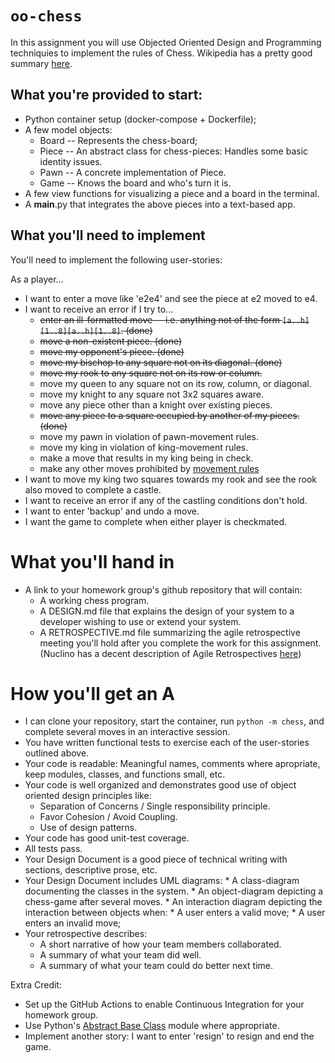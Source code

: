 # `oo-chess`
In this assignment you will use Objected Oriented Design and Programming techniquies to implement the rules of Chess. Wikipedia 
has a pretty good summary [here](https://en.wikipedia.org/wiki/Rules_of_chess).

## What you're provided to start:
* Python container setup (docker-compose + Dockerfile);
* A few model objects:
    * Board -- Represents the chess-board;
    * Piece -- An abstract class for chess-pieces: Handles some basic identity issues.
    * Pawn -- A concrete implementation of Piece.
    * Game -- Knows the board and who's turn it is.
* A few view functions for visualizing a piece and a board in the terminal.
* A __main__.py that integrates the above pieces into a text-based app.

## What you'll need to implement
You'll need to implement the following user-stories:

As a player...
* I want to enter a move like 'e2e4' and see the piece at e2 moved to e4.
* I want to receive an error if I try to... 
    *  <strike> enter an ill-formatted move -- i.e. anything not of the form `[a..h][1..8][a..h][1..8]`.
    (done)  </strike>
    * <strike> move a non-existent piece. (done) </strike>
    * <strike> move my opponent's piece. (done) </strike>
    * <strike> move my bischop to any square not on its diagonal. (done) </strike>
    * <strike> move my rook to any square not on its row or column. </strike>
    * move my queen to any square not on its row, column, or diagonal.
    * move my knight to any square not 3x2 squares aware.
    * move any piece other than a knight over existing pieces.
    * <strike> move any piece to a square occupied by another of my pieces. (done)  </strike>
    * move my pawn in violation of pawn-movement rules.
    * move my king in violation of king-movement rules.
    * make a move that results in my king being in check.
    * make any other moves prohibited by [movement rules](https://en.wikipedia.org/wiki/Rules_of_chess#Movement)
* I want to move my king two squares towards my rook and see the rook also moved to complete a castle.
* I want to receive an error if any of the castling conditions don't hold.
* I want to enter 'backup' and undo a move.
* I want the game to complete when either player is checkmated.


# What you'll hand in
* A link to your homework group's github repository that will contain:
   * A working chess program.
   * A DESIGN.md file that explains the design of your system to a developer wishing to use or extend your system.
   * A RETROSPECTIVE.md file summarizing the agile retrospective meeting you'll hold after you complete the work for this assignment. (Nuclino has a decent description of Agile Retrospectives [here](https://www.nuclino.com/articles/sprint-retrospective-meeting))

# How you'll get an A
* I can clone your repository, start the container, run `python -m chess`, and complete several moves in an interactive session.
* You have written functional tests to exercise each of the user-stories outlined above.
* Your code is readable: Meaningful names, comments where apropriate, keep modules, classes, and functions small, etc.
* Your code is well organized and demonstrates good use of object oriented design principles like:
    * Separation of Concerns / Single responsibility principle.
    * Favor Cohesion / Avoid Coupling.
    * Use of design patterns.
* Your code has good unit-test coverage.
* All tests pass.
* Your Design Document is a good piece of technical writing with sections, descriptive prose, etc.
* Your Design Document includes UML diagrams:
      * A class-diagram documenting the classes in the system.
      * An object-diagram depicting a chess-game after several moves.
      * An interaction diagram depicting the interaction between objects when:
         *  A user enters a valid move;
         *  A user enters an invalid move;
* Your retrospective describes: 
   *  A short narrative of how your team members collaborated.
   *  A summary of what your team did well.
   *  A summary of what your team could do better next time.

Extra Credit:
* Set up the GitHub Actions to enable Continuous Integration for your homework group.
* Use Python's [Abstract Base Class](https://docs.python.org/3/library/abc.html) module where appropriate.
* Implement another story: I want to enter 'resign' to resign and end the game.

